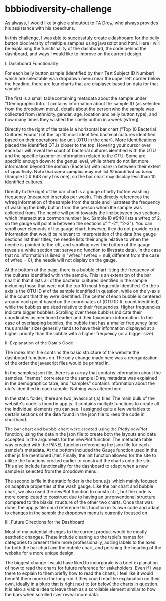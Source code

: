 # bbbiodiversity-challenge

As always, I would like to give a shoutout to TA Drew, who always provides his assistance with his speedruns.

In this challenge, I was able to successfuly create a dashboard for the belly button biodiversity of multiple samples using javascript and html. Here I will be explaining the functionality of the dashboard, the code behind the dashboard, and ways I would like to improve on the current design.

I. Dashboard Functionality

For each belly button sample (identified by their Test Subject ID Number) which are selectable via a dropdown menu near the upper left corner below the heading, there are four charts that are displayed based on data for that sample.

The first is a small table containing metadata about the sample under "Demographic Info. It contains information about the sample ID (as selected from the dropdown menu), details about the person who the sample was collected from (ethnicity, gender, age, location and belly button type), and how many times they washed their belly button in a week (wfreq). 

Directly to the right of the table is a horizontal bar chart ("Top 10 Bacterial Cultures Found") of the top 10 most identified bacterial cultures identified based on their operational tax unit (OTU in the chart). More identifications placed the identified OTUs closer to the top. Hovering your cursor over each bar will reveal the count of bacterial cultures identified with the OTU and the specific taxonomic information related to the OTU. Some are specific enough down to the genus level, while others do not list more information beyond the domain (Bacteria) with many in between their extent of specificity. Note that some samples may not list 10 identified cultures (Sample ID # 943 only has one), so the bar chart may display less than 10 identified cultures.

Directly to the right of the bar chart is a gauge of belly button washing frequency (measured in scrubs per week). This directly references the wfreq information of the sample from the table and illustrates the frequency of washing the belly button from the person whom the sample was collected from. The needle will point towards the line between two sections which intersect at a common number (ex. Sample ID #940 lists a wfreq of 2, so the gauge will point in between the sections of "1-2", "2-3"). You can scroll over elements of the gauge chart, however, they do not provide extra information that would be relevant to interpretation of the data (the gauge sections list their titles, the needle lists their angle relative to when the needle is pointed to the left, and scrolling over the bottom of the gauge reveals a white section that serves no function to illustrate data). In the case that no information is listed in "wfreq" (wfreq = null, different from the case of wfreq = 0), the needle will not display on the gauge.

At the bottom of the page, there is a bubble chart listing the frequency of the cultures identified within the sample. This is an extension of the bar chart in that it lists all of the bacterial cultures identified in the sample including those that were not the top 10 most frequently identified. On the x-axis is the OTU ID # of the sample identified in question, while on the y-axis is the count that they were identified. The center of each bubble is centered around each point based on the coordinates of (OTU ID #, count identified) while the bubbles are sized relative to their frequencies. Higher frequencies indicate bigger bubbles. Scrolling over these bubbles indicate their coordinates as mentioned earlier and their taxonomic information. In the case of overlapping bubbles, the bubble that has a smaller frequency (and thus smaller size) generally tends to have their information displayed at a higher priority than the bubble with a higher frequency (or a bigger size).


II. Explanation of the Data's Code

The index.html file contains the basic structure of the website the dashboard functions on. The only change made here was a reorganization of the order the javascript files would be printed in.

In the samples.json file, there is an array that contains information about the samples. "names" correlates to the sample ID #s, metadata was explained in the demographics table, and "samples" contains information about the otu's identified in each sample. Nothing was altered here.

In the static folder, there are two javascript (js) files. The main bulk of the website's code is found in app.js. It contains multiple functions to create all the individual elements you can see. I assigned quite a few variables to certain sections of the data found in the json file to keep the code in shorthand. 

The bar chart and bubble chart were created using the Plotly.newPlot function, using the data in the json file to create both the layouts and data accepted in the arguments for the newPlot function.
The metadata table was created with the PANEL function referencing the json file for each sample's metadata.
At the bottom included the Gauge function used in the other js file mentioned later.
Finally, the init function allowed for the site to utilize the functions created earlier to construct the charts onto the site. This also include functionality for the dashboard to adapt when a new sample is selected from the dropdown menu.

The second js file in the static folder is the bonus.js, which mainly focused on adaptive properties of the wash gauge. Like the bar chart and bubble chart, we also used the newPlot function to construct it, but the code is more complicated to construct due to having an unconventional structure compared to the biaxial structure of the other two charts. Once that was done, the app.js file could reference this function in its own code and adapt to changes in the sample the dropdown menu is currently focused on.


III. Future Directions for the Dashboard

Most of my potential changes to the current product would be mostly aesthetic changes. These include cleaning up the table's names for categories to present them more professionally, adding labels to the axes for both the bar chart and the bubble chart, and polishing the heading of the website for a more unique design.

The biggest change I would have liked to incorporate is a brief explanation of how to read the charts for future reference for stakeholders. Even if I was there to explain to them briefly how to read the charts, I feel like it would benefit them more in the long run if they could read the explanation on their own, ideally in a blurb that is right next to (or below) the charts in question. It is also a viable idea to leave them as a scrollable element similar to how the bars when scrolled over reveal more data. 